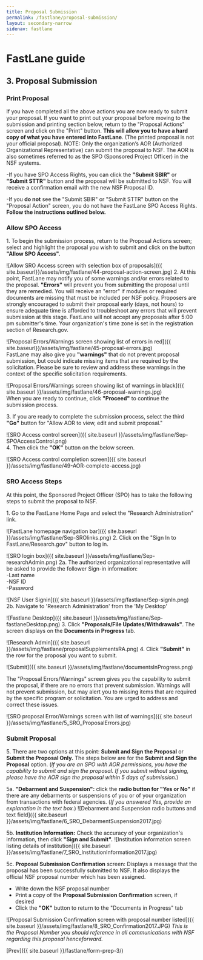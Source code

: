 ```yaml
---
title: Proposal Submission
permalink: /fastlane/proposal-submission/
layout: secondary-narrow
sidenav: fastlane
---
```

# FastLane guide

## 3. Proposal Submission

### Print Proposal

If you have completed all the above actions you are now ready to submit your proposal. If you want to print out your proposal before moving to the submission and printing section  below, return to the "Proposal Actions" screen and click on the "Print" button. **This will allow you to have a hard copy of what you have entered into FastLane**. (The printed  proposal is not your official proposal). NOTE:  Only the organization’s AOR (Authorized Organizational Representative) can submit the proposal to NSF.  The AOR is also sometimes referred to as the SPO (Sponsored Project Officer) in the NSF systems.

-If you have SPO Access Rights, you can click the **"Submit SBIR"** or **"Submit STTR"** button and the proposal will be submitted to NSF. You will receive a confirmation email with the new NSF Proposal ID.

-If you **do not** see the "Submit SBIR" or "Submit STTR" button on the "Proposal Action" screen, you do not have the FastLane SPO Access Rights.  **Follow the instructions outlined below.**


### Allow SPO Access

1\. To begin the submission process, return to the Proposal Actions screen; select and highlight the proposal you wish to submit and click on the button **"Allow SPO Access".**  

 ![Allow SRO Access screen with selection box of proposals]({{ site.baseurl}}/assets/img/fastlane/44-proposal-action-screen.jpg)
2\. At this point, FastLane may notify you of some warnings and/or errors related to the proposal. **"Errors"** will prevent you from submitting the proposal until they are remedied. You will receive an "error" if modules or required documents are missing that must be included per NSF policy. Proposers are strongly encouraged to submit their proposal early (days, not hours) to ensure adequate time is afforded to troubleshoot any errors that will prevent submission at this stage. FastLane will not accept any proposals after 5:00 pm submitter's time.  Your organization's time zone is set in the registration section of Research.gov.  

 ![Proposal Errors/Warnings screen showing list of errors in red]({{ site.baseurl}}/assets/img/fastlane/45-proposal-errors.jpg)  
 FastLane may also give you **"warnings"** that do not prevent proposal submission, but could indicate missing items that are required by the solicitation. Please be sure to review and address these warnings in the context of the specific solicitation requirements.  

 ![Proposal Errors/Warnings screen showing list of warnings in black]({{ site.baseurl }}/assets/img/fastlane/46-proposal-warnings.jpg)  
When you are ready to continue, click **"Proceed"** to continue the submission process.  

3\. If you are ready to complete the submission process, select the third **"Go"** button for "Allow AOR to view, edit and submit proposal."  

![SRO Access control screen]({{ site.baseurl }}/assets/img/fastlane/Sep-SPOAccessControl.png)  
4\. Then click the **"OK"** button on the below screen.  

 ![SRO Access control completion screen]({{ site.baseurl }}/assets/img/fastlane/49-AOR-complete-access.jpg)
### SRO Access Steps

At this point, the Sponsored Project Officer (SPO) has to take the following steps to submit the proposal to NSF.

1\. Go to the FastLane Home Page and select the "Research Administration" link.

 ![FastLane homepage navigation bar]({{ site.baseurl }}/assets/img/fastlane/Sep-SROlinks.png)
2\. Click on the "Sign In to FastLane/Research.gov" button to log in.

 ![SRO login box]({{ site.baseurl }}/assets/img/fastlane/Sep-researchAdmin.png)
2a. The authorized organizational representative will be asked to provide the follower Sign-in information:   
-Last name  
-NSF ID  
-Password  

 ![NSF User Signin]({{ site.baseurl }}/assets/img/fastlane/Sep-signIn.png)
2b. Navigate to 'Research Administration' from the 'My Desktop'

 ![Fastlane Desktop]({{ site.baseurl }}/assets/img/fastlane/Sep-fastlaneDesktop.png)
3\. Click **"Proposals/File Updates/Withdrawals"**. The screen displays on the **Documents in Progress** tab.


 ![Research Admin]({{ site.baseurl }}/assets/img/fastlane/proposalSupplementsRA.png)
4\. Click **"Submit"** in the row for the proposal you want to submit.

 ![Submit]({{ site.baseurl }}/assets/img/fastlane/documentsInProgress.png)

The "Proposal Errors/Warnings" screen gives you the capability to submit the proposal, if there are no errors that prevent submission. Warnings will not prevent submission, but may alert you to missing items that are required by the specific program or solicitation. You are urged to address and correct these issues.

 ![SRO proposal Error/Warnings screen with list of warnings]({{ site.baseurl }}/assets/img/fastlane/5_SRO_ProposalErrors.jpg)
### Submit Proposal

5\. There are two options at this point: **Submit and Sign the Proposal** or **Submit the Proposal Only.** The steps below are for the **Submit and Sign the Proposal** option. (_If you are an SPO with AOR permissions, you have the capability to submit and sign the proposal. If you submit without signing, please have the AOR sign the proposal within 5 days of submission._)

5a. **"Debarment and Suspension":** click the **radio button for "Yes or No"** if there are any debarments or suspensions of you or of your organization from transactions with federal agencies. (_If you answered Yes, provide an explanation in the text box._)
![Debarment and Suspension radio buttons and text field]({{ site.baseurl }}/assets/img/fastlane/6_SRO_DebarmentSuspension2017.jpg)

5b. **Institution Information:** Check the accuracy of your organization's information, then click **"Sign and Submit".**
![Institution information screen listing details of institution]({{ site.baseurl }}/assets/img/fastlane/7_SRO_InstitutionInformation2017.jpg)

5c. **Proposal Submission Confirmation** screen: Displays a message that the proposal has been successfully submitted to NSF. It also displays the official NSF proposal number which has been assigned.

- Write down the NSF proposal number
- Print a copy of the **Proposal Submission Confirmation** screen, if desired
- Click the **"OK"** button to return to the "Documents in Progress" tab

![Proposal Submission Confirmation screen with proposal number listed]({{ site.baseurl }}/assets/img/fastlane/8_SRO_Confirmation2017.JPG)
_This is the Proposal Number you should reference in all communications with NSF regarding this proposal henceforward._

[Prev]({{ site.baseurl }}/fastlane/form-prep-3/) 

